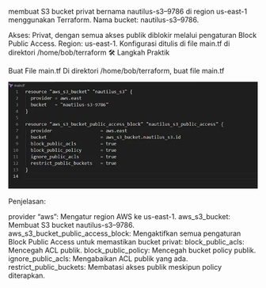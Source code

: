 membuat S3 bucket privat bernama nautilus-s3–9786 di region us-east-1 menggunakan Terraform. Nama bucket: nautilus-s3–9786.

Akses: Privat, dengan semua akses publik diblokir melalui pengaturan Block Public Access.
Region: us-east-1.
Konfigurasi ditulis di file main.tf di direktori /home/bob/terraform
🛠 Langkah Praktik

Buat File main.tf
Di direktori /home/bob/terraform, buat file main.tf

![alt text](image-16.png)

Penjelasan:

provider “aws”: Mengatur region AWS ke us-east-1.
aws_s3_bucket: Membuat S3 bucket nautilus-s3–9786.
aws_s3_bucket_public_access_block: Mengaktifkan semua pengaturan Block Public Access untuk memastikan bucket privat:
block_public_acls: Mencegah ACL publik.
block_public_policy: Mencegah bucket policy publik.
ignore_public_acls: Mengabaikan ACL publik yang ada.
restrict_public_buckets: Membatasi akses publik meskipun policy diterapkan.